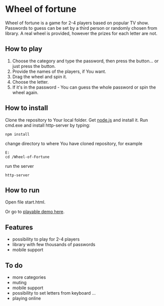 Wheel of fortune
================

Wheel of fortune is a game for 2-4 players based on popular TV show. Passwords to guess can be set by a third person or randomly chosen from library. A real wheel is provided, however the prizes for each letter are not.

How to play
-----------

1. Choose the category and type the password, then press the button... or just press the button.
2. Provide the names of the players, if You want.
3. Drag the wheel and spin it.
4. Choose the letter.
5. If it's in the password - You can guess the whole password or spin the wheel again.

How to install
--------------

Clone the repository to Your local folder.
Get [node.js](https://www.nodejs.org/) and install it.
Run cmd.exe and install http-server by typing:
```
npm install
```
change directory to where You have cloned repository, for example
```
E:
cd /Wheel-of-Fortune
```
run the server
```
http-server
```

How to run
----------
Open file start.html.

Or go to [playable demo here](https://karzym93.github.io/start.html).

Features
--------
- possibility to play for 2-4 players
- library with few thousands of passwords
- mobile support

To do
-----
- more categories
- muting
- mobile support
- possibility to set letters from keyboard
...
- playing online


